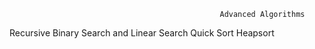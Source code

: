                                                    Advanced Algorithms
Recursive Binary Search and Linear Search
Quick Sort
Heapsort
